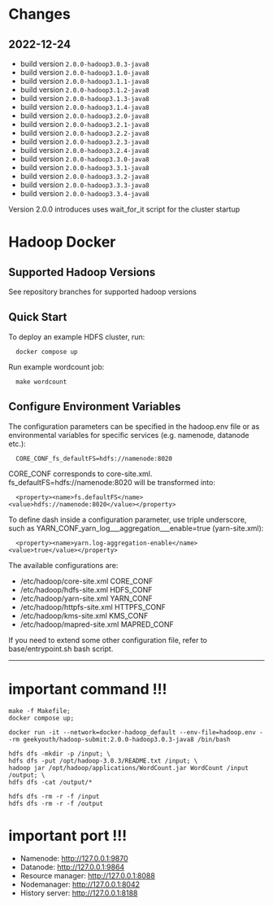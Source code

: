 # Changes
## 2022-12-24 
- build version `2.0.0-hadoop3.0.3-java8`
- build version `2.0.0-hadoop3.1.0-java8`
- build version `2.0.0-hadoop3.1.1-java8`
- build version `2.0.0-hadoop3.1.2-java8`
- build version `2.0.0-hadoop3.1.3-java8`
- build version `2.0.0-hadoop3.1.4-java8`
- build version `2.0.0-hadoop3.2.0-java8`
- build version `2.0.0-hadoop3.2.1-java8`
- build version `2.0.0-hadoop3.2.2-java8`
- build version `2.0.0-hadoop3.2.3-java8`
- build version `2.0.0-hadoop3.2.4-java8`
- build version `2.0.0-hadoop3.3.0-java8`
- build version `2.0.0-hadoop3.3.1-java8`
- build version `2.0.0-hadoop3.3.2-java8`
- build version `2.0.0-hadoop3.3.3-java8`
- build version `2.0.0-hadoop3.3.4-java8`

Version 2.0.0 introduces uses wait_for_it script for the cluster startup

# Hadoop Docker

## Supported Hadoop Versions
See repository branches for supported hadoop versions

## Quick Start

To deploy an example HDFS cluster, run:
```
  docker compose up
```

Run example wordcount job:
```
  make wordcount
```

## Configure Environment Variables

The configuration parameters can be specified in the hadoop.env file or as environmental variables for specific services (e.g. namenode, datanode etc.):
```
  CORE_CONF_fs_defaultFS=hdfs://namenode:8020
```

CORE_CONF corresponds to core-site.xml. fs_defaultFS=hdfs://namenode:8020 will be transformed into:
```
  <property><name>fs.defaultFS</name><value>hdfs://namenode:8020</value></property>
```
To define dash inside a configuration parameter, use triple underscore, such as YARN_CONF_yarn_log___aggregation___enable=true (yarn-site.xml):
```
  <property><name>yarn.log-aggregation-enable</name><value>true</value></property>
```

The available configurations are:
* /etc/hadoop/core-site.xml CORE_CONF
* /etc/hadoop/hdfs-site.xml HDFS_CONF
* /etc/hadoop/yarn-site.xml YARN_CONF
* /etc/hadoop/httpfs-site.xml HTTPFS_CONF
* /etc/hadoop/kms-site.xml KMS_CONF
* /etc/hadoop/mapred-site.xml MAPRED_CONF

If you need to extend some other configuration file, refer to base/entrypoint.sh bash script.

---
# important command !!!
```shell
make -f Makefile;
docker compose up;

docker run -it --network=docker-hadoop_default --env-file=hadoop.env --rm geekyouth/hadoop-submit:2.0.0-hadoop3.0.3-java8 /bin/bash

hdfs dfs -mkdir -p /input; \
hdfs dfs -put /opt/hadoop-3.0.3/README.txt /input; \
hadoop jar /opt/hadoop/applications/WordCount.jar WordCount /input /output; \
hdfs dfs -cat /output/*

hdfs dfs -rm -r -f /input
hdfs dfs -rm -r -f /output
```

# important port !!!
- Namenode: <http://127.0.0.1:9870>
- Datanode: <http://127.0.0.1:9864>
- Resource manager: <http://127.0.0.1:8088>
- Nodemanager: <http://127.0.0.1:8042>
- History server: <http://127.0.0.1:8188>
